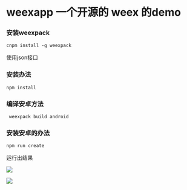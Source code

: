﻿# weexapp 一个开源的 weex 的demo
### 安装weexpack
```
cnpm install -g weexpack
```
使用json接口
### 安装办法 
```
npm install
```
### 编译安卓方法 
```
 weexpack build android
```
### 安装安卓的办法
```
npm run create
```
运行出结果

![](https://raw.githubusercontent.com/shophome/weexapp/master/doc/1.jpg)

![](https://raw.githubusercontent.com/shophome/weexapp/master/doc/1.jpg)
